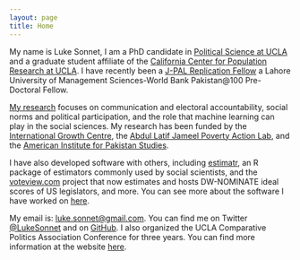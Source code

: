 ```yaml
---
layout: page
title: Home
---
```


My name is Luke Sonnet, I am a PhD candidate in [Political Science at UCLA](https://polisci.ucla.edu/) and a graduate student affiliate of the [California Center for Population Research at UCLA](https://ccpr.ucla.edu/). I have recently been a [J-PAL Replication Fellow](https://www.povertyactionlab.org/sonnet) a Lahore University of Management Sciences-World Bank Pakistan@100 Pre-Doctoral Fellow.

[My research](/research) focuses on communication and electoral accountability, social norms and political participation, and the role that machine learning can play in the social sciences. My research has been funded by the [International Growth Centre](https://www.theigc.org/), the [Abdul Latif Jameel Poverty Action Lab](https://www.povertyactionlab.org/), and the [American Institute for Pakistan Studies](http://www.pakistanstudies-aips.org/).

I have also developed software with others, including [estimatr](https://declaredesign.org/r/estimatr), an R package of estimators commonly used by social scientists, and the [voteview.com](https://voteview.com) project that now estimates and hosts DW-NOMINATE ideal scores of US legislators, and more. You can see more about the software I have worked on [here](/software).

My email is: [luke.sonnet@gmail.com](mailto:luke.sonnet@gmail.com). You can find me on Twitter <a href="http://twitter.com/LukeSonnet">@LukeSonnet</a> and on <a href="http://github.com/lukesonnet">GitHub</a>. I also organized the UCLA Comparative Politics Association Conference for three years. You can find more information at the website <a href="http://polisci.ucla.edu/content/compass">here</a>.